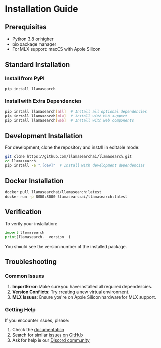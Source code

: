 # Installation Guide

## Prerequisites

- Python 3.8 or higher
- pip package manager
- For MLX support: macOS with Apple Silicon

## Standard Installation

### Install from PyPI

```bash
pip install llamasearch
```

### Install with Extra Dependencies

```bash
pip install llamasearch[all]  # Install all optional dependencies
pip install llamasearch[mlx]  # Install with MLX support
pip install llamasearch[web]  # Install with web components
```

## Development Installation

For development, clone the repository and install in editable mode:

```bash
git clone https://github.com/llamasearchai/llamasearch.git
cd llamasearch
pip install -e ".[dev]"  # Install with development dependencies
```

## Docker Installation

```bash
docker pull llamasearchai/llamasearch:latest
docker run -p 8000:8000 llamasearchai/llamasearch:latest
```

## Verification

To verify your installation:

```python
import llamasearch
print(llamasearch.__version__)
```

You should see the version number of the installed package.

## Troubleshooting

### Common Issues

1. **ImportError**: Make sure you have installed all required dependencies.
2. **Version Conflicts**: Try creating a new virtual environment.
3. **MLX Issues**: Ensure you're on Apple Silicon hardware for MLX support.

### Getting Help

If you encounter issues, please:

1. Check the [documentation](https://llamasearchai.github.io/llamasearch/)
2. Search for similar [issues on GitHub](https://github.com/llamasearchai/llamasearch/issues)
3. Ask for help in our [Discord community](https://discord.gg/llamasearch)
